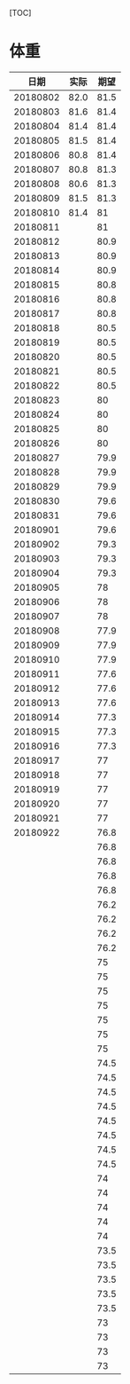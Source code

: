 [TOC]

# 体重



| 日期     | 实际 | 期望 |
| -------- | ---- | ---- |
| 20180802 | 82.0 | 81.5 |
| 20180803 | 81.6 | 81.4 |
| 20180804 | 81.4 | 81.4 |
| 20180805 | 81.5 | 81.4 |
| 20180806 | 80.8 | 81.4 |
| 20180807 | 80.8 | 81.3 |
| 20180808 | 80.6 | 81.3 |
| 20180809 | 81.5 | 81.3 |
| 20180810 | 81.4 | 81   |
| 20180811 |      | 81   |
| 20180812 |      | 80.9 |
| 20180813 |      | 80.9 |
| 20180814 |      | 80.9 |
| 20180815 |      | 80.8 |
| 20180816 |      | 80.8 |
| 20180817 |      | 80.8 |
| 20180818 |      | 80.5 |
| 20180819 |      | 80.5 |
| 20180820 |      | 80.5 |
| 20180821 |      | 80.5 |
| 20180822 |      | 80.5 |
| 20180823 |      | 80   |
| 20180824 |      | 80   |
| 20180825 |      | 80   |
| 20180826 |      | 80   |
| 20180827 |      | 79.9 |
| 20180828 |      | 79.9 |
| 20180829 |      | 79.9 |
| 20180830 |      | 79.6 |
| 20180831 |      | 79.6 |
| 20180901 |      | 79.6 |
| 20180902 |      | 79.3 |
| 20180903 |      | 79.3 |
| 20180904 |      | 79.3 |
| 20180905 |      | 78   |
| 20180906 |      | 78   |
| 20180907 |      | 78   |
| 20180908 |      | 77.9 |
| 20180909 |      | 77.9 |
| 20180910 |      | 77.9 |
| 20180911 |      | 77.6 |
| 20180912 |      | 77.6 |
| 20180913 |      | 77.6 |
| 20180914 |      | 77.3 |
| 20180915 |      | 77.3 |
| 20180916 |      | 77.3 |
| 20180917 |      | 77   |
| 20180918 |      | 77   |
| 20180919 |      | 77   |
| 20180920 |      | 77   |
| 20180921 |      | 77   |
| 20180922 |      | 76.8 |
|          |      | 76.8 |
|          |      | 76.8 |
|          |      | 76.8 |
|          |      | 76.8 |
|          |      | 76.2 |
|          |      | 76.2 |
|          |      | 76.2 |
|          |      | 76.2 |
|          |      | 75   |
|          |      | 75   |
|          |      | 75   |
|          |      | 75   |
|          |      | 75   |
|          |      | 75   |
|          |      | 75   |
|          |      | 74.5 |
|          |      | 74.5 |
|          |      | 74.5 |
|          |      | 74.5 |
|          |      | 74.5 |
|          |      | 74.5 |
|          |      | 74.5 |
|          |      | 74.5 |
|          |      | 74   |
|          |      | 74   |
|          |      | 74   |
|          |      | 74   |
|          |      | 74   |
|          |      | 73.5 |
|          |      | 73.5 |
|          |      | 73.5 |
|          |      | 73.5 |
|          |      | 73.5 |
|          |      | 73   |
|          |      | 73   |
|          |      | 73   |
|          |      | 73   |

